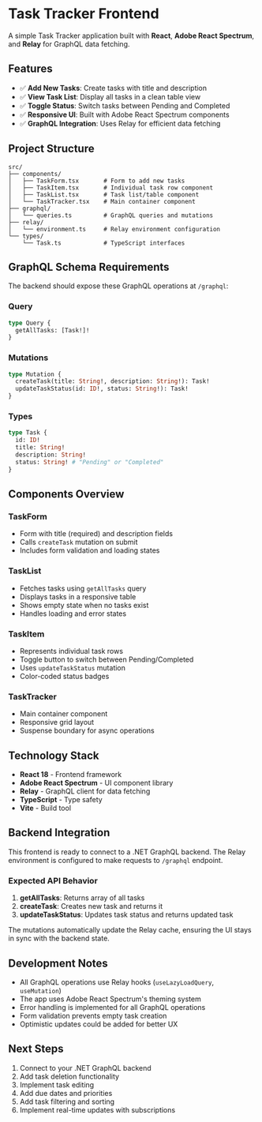 # Task Tracker Frontend

A simple Task Tracker application built with **React**, **Adobe React Spectrum**, and **Relay** for GraphQL data fetching.

## Features

- ✅ **Add New Tasks**: Create tasks with title and description
- ✅ **View Task List**: Display all tasks in a clean table view
- ✅ **Toggle Status**: Switch tasks between Pending and Completed
- ✅ **Responsive UI**: Built with Adobe React Spectrum components
- ✅ **GraphQL Integration**: Uses Relay for efficient data fetching

## Project Structure

```
src/
├── components/
│   ├── TaskForm.tsx       # Form to add new tasks
│   ├── TaskItem.tsx       # Individual task row component
│   ├── TaskList.tsx       # Task list/table component
│   └── TaskTracker.tsx    # Main container component
├── graphql/
│   └── queries.ts         # GraphQL queries and mutations
├── relay/
│   └── environment.ts     # Relay environment configuration
└── types/
    └── Task.ts            # TypeScript interfaces
```

## GraphQL Schema Requirements

The backend should expose these GraphQL operations at `/graphql`:

### Query
```graphql
type Query {
  getAllTasks: [Task!]!
}
```

### Mutations
```graphql
type Mutation {
  createTask(title: String!, description: String!): Task!
  updateTaskStatus(id: ID!, status: String!): Task!
}
```

### Types
```graphql
type Task {
  id: ID!
  title: String!
  description: String!
  status: String! # "Pending" or "Completed"
}
```

## Components Overview

### TaskForm
- Form with title (required) and description fields
- Calls `createTask` mutation on submit
- Includes form validation and loading states

### TaskList
- Fetches tasks using `getAllTasks` query
- Displays tasks in a responsive table
- Shows empty state when no tasks exist
- Handles loading and error states

### TaskItem
- Represents individual task rows
- Toggle button to switch between Pending/Completed
- Uses `updateTaskStatus` mutation
- Color-coded status badges

### TaskTracker
- Main container component
- Responsive grid layout
- Suspense boundary for async operations

## Technology Stack

- **React 18** - Frontend framework
- **Adobe React Spectrum** - UI component library
- **Relay** - GraphQL client for data fetching
- **TypeScript** - Type safety
- **Vite** - Build tool

## Backend Integration

This frontend is ready to connect to a .NET GraphQL backend. The Relay environment is configured to make requests to `/graphql` endpoint.

### Expected API Behavior

1. **getAllTasks**: Returns array of all tasks
2. **createTask**: Creates new task and returns it
3. **updateTaskStatus**: Updates task status and returns updated task

The mutations automatically update the Relay cache, ensuring the UI stays in sync with the backend state.

## Development Notes

- All GraphQL operations use Relay hooks (`useLazyLoadQuery`, `useMutation`)
- The app uses Adobe React Spectrum's theming system
- Error handling is implemented for all GraphQL operations
- Form validation prevents empty task creation
- Optimistic updates could be added for better UX

## Next Steps

1. Connect to your .NET GraphQL backend
2. Add task deletion functionality
3. Implement task editing
4. Add due dates and priorities
5. Add task filtering and sorting
6. Implement real-time updates with subscriptions